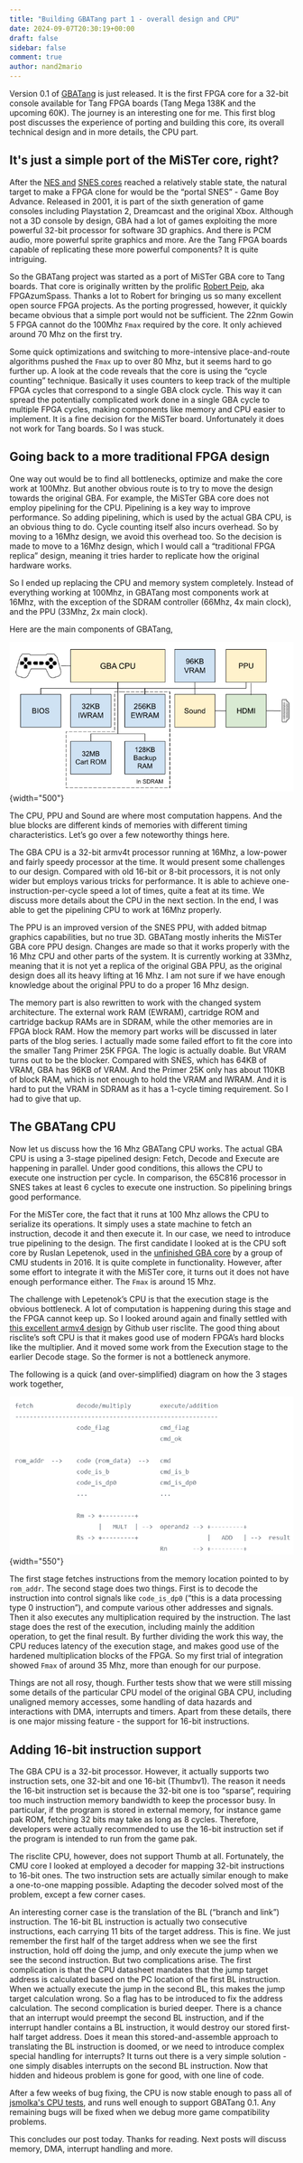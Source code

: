 ```yaml
---
title: "Building GBATang part 1 - overall design and CPU"
date: 2024-09-07T20:30:19+00:00
draft: false
sidebar: false
comment: true
author: nand2mario
---
```


Version 0.1 of [GBATang](https://github.com/nand2mario/gbatang) is just released. It is the first FPGA core for a 32-bit console available for Tang FPGA boards (Tang Mega 138K and the upcoming 60K). The journey is an interesting one for me. This first blog post discusses the experience of porting and building this core, its overall technical design and in more details, the CPU part.

<!--more-->

## It's just a simple port of the MiSTer core, right? 

After the [NES and](https://github.com/nand2mario/nestang) [SNES cores](https://github.com/nand2mario/snestang) reached a relatively stable state, the natural target to make a FPGA clone for would be the “portal SNES” - Game Boy Advance. Released in 2001, it is part of the sixth generation of game consoles including Playstation 2, Dreamcast and the original Xbox. Although not a 3D console by design, GBA had a lot of games exploiting the more powerful 32-bit processor for software 3D graphics. And there is PCM audio, more powerful sprite graphics and more. Are the Tang FPGA boards capable of replicating these more powerful components? It is quite intriguing.

So the GBATang project was started as a port of MiSTer GBA core to Tang boards. That core is originally written by the prolific [Robert Peip](https://github.com/RobertPeip), aka FPGAzumSpass. Thanks a lot to Robert for bringing us so many excellent open source FPGA projects. As the porting progressed, however, it quickly became obvious that a simple port would not be sufficient. The 22nm Gowin 5 FPGA cannot do the 100Mhz `Fmax` required by the core. It only achieved around 70 Mhz on the first try.

Some quick optimizations and switching to more-intensive place-and-route algorithms pushed the `Fmax` up to over 80 Mhz, but it seems hard to go further up. A look at the code reveals that the core is using the “cycle counting” technique. Basically it uses counters to keep track of the multiple FPGA cycles that correspond to a single GBA clock cycle. This way it can spread the potentially complicated work done in a single GBA cycle to multiple FPGA cycles, making components like memory and CPU easier to implement. It is a fine decision for the MiSTer board. Unfortunately it does not work for Tang boards. So I was stuck.

## Going back to a more traditional FPGA design

One way out would be to find all bottlenecks, optimize and make the core work at 100Mhz. But another obvious route is to try to move the design towards the original GBA. For example, the MiSTer GBA core does not employ pipelining for the CPU. Pipelining is a key way to improve performance. So adding pipelining, which is used by the actual GBA CPU, is an obvious thing to do. Cycle counting itself also incurs overhead. So by moving to a 16Mhz design, we avoid this overhead too. So the decision is made to move to a 16Mhz design, which I would call a “traditional FPGA replica” design, meaning it tries harder to replicate how the original hardware works.

So I ended up replacing the CPU and memory system completely. Instead of everything working at 100Mhz, in GBATang most components work at 16Mhz, with the exception of the SDRAM controller (66Mhz, 4x main clock), and the PPU (33Mhz, 2x main clock). 

Here are the main components of GBATang,

![blocks](gbatang_blocks.png)
{width="500"}

The CPU, PPU and Sound are where most computation happens. And the blue blocks are different kinds of memories with different timing characteristics. Let’s go over a few noteworthy things here.

The GBA CPU is a 32-bit armv4t processor running at 16Mhz, a low-power and fairly speedy processor at the time. It would present some challenges to our design. Compared with old 16-bit or 8-bit processors, it is not only wider but employs various tricks for performance. It is able to achieve one-instruction-per-cycle speed a lot of times, quite a feat at its time. We discuss more details about the CPU in the next section. In the end, I was able to get the pipelining CPU to work at 16Mhz properly.

The PPU is an improved version of the SNES PPU, with added bitmap graphics capabilities, but no true 3D. GBATang mostly inherits the MiSTer GBA core PPU design. Changes are made so that it works properly with the 16 Mhz CPU and other parts of the system. It is currently working at 33Mhz, meaning that it is not yet a replica of the original GBA PPU, as the original design does all its heavy lifting at 16 Mhz. I am not sure if we have enough knowledge about the original PPU to do a proper 16 Mhz design.

The memory part is also rewritten to work with the changed system architecture. The external work RAM (EWRAM), cartridge ROM and cartridge backup RAMs are in SDRAM, while the other memories are in FPGA block RAM. How the memory part works will be discussed in later parts of the blog series. I actually made some failed effort to fit the core into the smaller Tang Primer 25K FPGA. The logic is actually doable. But VRAM turns out to be the blocker. Compared with SNES, which has 64KB of VRAM, GBA has 96KB of VRAM. And the Primer 25K only has about 110KB of block RAM, which is not enough to hold the VRAM and IWRAM. And it is hard to put the VRAM in SDRAM as it has a 1-cycle timing requirement. So I had to give that up.


## The GBATang CPU

Now let us discuss how the 16 Mhz GBATang CPU works. The actual GBA CPU is using a 3-stage pipelined design: Fetch, Decode and Execute are happening in parallel. Under good conditions, this allows the CPU to execute one instruction per cycle. In comparison, the 65C816 processor in SNES takes at least 6 cycles to execute one instruction. So pipelining brings good performance.

For the MiSTer core, the fact that it runs at 100 Mhz allows the CPU to serialize its operations. It simply uses a state machine to fetch an instruction, decode it and then execute it. In our case, we need to introduce true pipelining to the design. The first candidate I looked at is the CPU soft core by Ruslan Lepetenok, used in the [unfinished GBA core](https://github.com/mara-kr/GBA) by a group of CMU students in 2016. It is quite complete in functionality. However, after some effort to integrate it with the MiSTer core, it turns out it does not have enough performance either. The `Fmax` is around 15 Mhz.

The challenge with Lepetenok’s CPU is that the execution stage is the obvious bottleneck. A lot of computation is happening during this stage and the FPGA cannot keep up. So I looked around again and finally settled with [this excellent armv4 design](https://github.com/risclite/ARM9-compatible-soft-CPU-core) by Github user risclite. The good thing about risclite’s soft CPU is that it makes good use of modern FPGA’s hard blocks like the multiplier. And it moved some work from the Execution stage to the earlier Decode stage. So the former is not a bottleneck anymore.

The following is a quick (and over-simplified) diagram on how the 3 stages work together,

![](gbatang_cpu.png)
{width="550"}

The first stage fetches instructions from the memory location pointed to by `rom_addr`. The second stage does two things. First is to decode the instruction into control signals like `code_is_dp0` (“this is a data processing type 0 instruction”), and compute various other addresses and signals. Then it also executes any multiplication required by the instruction. The last stage does the rest of the execution, including mainly the addition operation, to get the final result. By further dividing the work this way, the CPU reduces latency of the execution stage, and makes good use of the hardened multiplication blocks of the FPGA. So my first trial of integration showed `Fmax` of around 35 Mhz, more than enough for our purpose.

Things are not all rosy, though. Further tests show that we were still missing some details of the particular CPU model of the original GBA CPU, including unaligned memory accesses, some handling of data hazards and interactions with DMA, interrupts and timers. Apart from these details, there is one major missing feature - the support for 16-bit instructions.

## Adding 16-bit instruction support

The GBA CPU is a 32-bit processor. However, it actually supports two instruction sets, one 32-bit and one 16-bit (Thumbv1). The reason it needs the 16-bit instruction set is because the 32-bit one is too “sparse”, requiring too much instruction memory bandwidth to keep the processor busy. In particular, if the program is stored in external memory, for instance game pak ROM, fetching 32 bits may take as long as 8 cycles. Therefore, developers were actually recommended to use the 16-bit instruction set if the program is intended to run from the game pak.

The risclite CPU, however, does not support Thumb at all. Fortunately, the CMU core I looked at employed a decoder for mapping 32-bit instructions to 16-bit ones. The two instruction sets are actually similar enough to make a one-to-one mapping possible. Adapting the decoder solved most of the problem, except a few corner cases. 

An interesting corner case is the translation of the BL (“branch and link”) instruction. The 16-bit BL instruction is actually two consecutive instructions, each carrying 11 bits of the target address. This is fine. We just remember the first half of the target address when we see the first instruction, hold off doing the jump, and only execute the jump when we see the second instruction. But two complications arise. The first complication is that the CPU datasheet mandates that the jump target address is calculated based on the PC location of the first BL instruction. When we actually execute the jump in the second BL, this makes the jump target calculation wrong. So a flag has to be introduced to fix the address calculation. The second complication is buried deeper. There is a chance that an interrupt would preempt the second BL instruction, and if the interrupt handler contains a BL instruction, it would destroy our stored first-half target address. Does it mean this stored-and-assemble approach to translating the BL instruction is doomed, or we need to introduce complex special handling for interrupts? It turns out there is a very simple solution - one simply disables interrupts on the second BL instruction. Now that hidden and hideous problem is gone for good, with one line of code.

After a few weeks of bug fixing, the CPU is now stable enough to pass all of [jsmolka's CPU tests](https://github.com/jsmolka/gba-tests), and runs well enough to support GBATang 0.1. Any remaining bugs will be fixed when we debug more game compatibility problems.

This concludes our post today. Thanks for reading. Next posts will discuss memory, DMA, interrupt handling and more.

